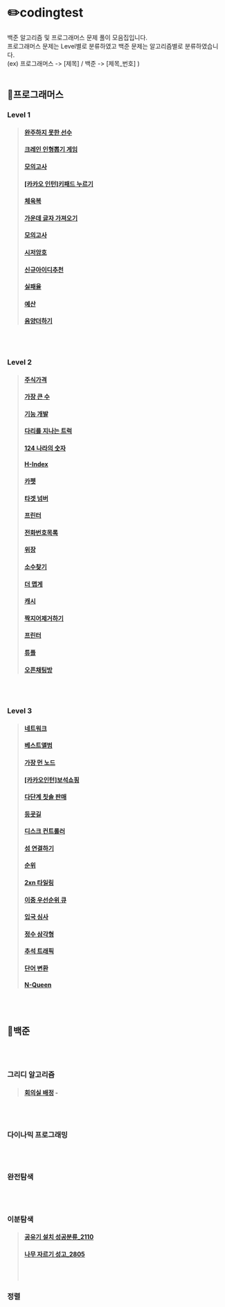 #  ✏️codingtest  
백준 알고리즘 및 프로그래머스 문제 풀이 모음집입니다.  
프로그래머스 문제는 Level별로 분류하였고 백준 문제는 알고리즘별로 분류하였습니다.  
(ex) 프로그래머스 -> [제목]  / 백준 -> [제목_번호]  )
<br /><br />
## 📌프로그래머스

### Level 1
>#### [완주하지 못한 선수](/프로그래머스/Level1/완주하지못한선수)
>#### [크레인 인형뽑기 게임](/프로그래머스/Level1/크레인인형뽑기게임)
>#### [모의고사](/프로그래머스/Level1/모의고사)
>#### [[카카오 인턴]키패드 누르기](/프로그래머스/Level1/[카카오인턴]키패드누르기)
>#### [체육복](/프로그래머스/Level1/체육복)
>#### [가운데 글자 가져오기](/프로그래머스/Level1/가운데글자가져오기)
>#### [모의고사](프로그래머스/Level1/모의고사)
>#### [시저암호](프로그래머스/Level1/시저암호)
>#### [신규아이디추천](/프로그래머스/Level1/신규아이디추천)
>#### [실패율](/프로그래머스/Level1/실패율)
>#### [예산](/프로그래머스/Level1/예산)
>#### [음양더하기](/프로그래머스/Level1/음양더하기)

<br /><br />
### Level 2
>#### [주식가격](/프로그래머스/Level2/주식가격)
>#### [가장 큰 수](/프로그래머스/Level2/가장큰수)
>#### [기능 개발](/프로그래머스/Level2/기능개발)
>#### [다리를 지나는 트럭](/프로그래머스/Level2/다리를지나는트럭)
>#### [124 나라의 숫자](/프로그래머스/Level2/124나라의숫자)
>#### [H-Index](/프로그래머스/Level2/H-Index/)
>#### [카펫](/프로그래머스/Level2/카펫)
>#### [타겟 넘버](/프로그래머스/Level2/타겟넘버)
>#### [프린터](/프로그래머스/Level2/프린터)
>#### [전화번호목록](/프로그래머스/Level2/전화번호목록y)
>#### [위장](/프로그래머스/Level2/위장)
>#### [소수찾기](/프로그래머스/Level2/소수찾기)
>#### [더 맵게](/프로그래머스/Level2/더맵게)
>#### [캐시](/프로그래머스/Level2/캐시)
>#### [짝지어제거하기](/프로그래머스/Level2/짝지어제거하기)
>#### [프린터](/프로그래머스/Level2/프린터)
>#### [튜플](/프로그래머스/Level2/튜플)
>#### [오픈채팅방](/프로그래머스/Level2/오픈채팅방)
<br /><br />
### Level 3
>#### [네트워크](/프로그래머스/Level3/네트워크/network.py)
>#### [베스트앨범](/프로그래머스/Level3/베스트앨범/best_album.py)
>#### [가장 먼 노드](/프로그래머스/Level3/가장먼노드)
>#### [[카카오인턴]보석쇼핑](/프로그래머스/Level3/[카카오인턴]보석쇼핑)
>#### [다단계 칫솔 판매](/프로그래머스/Level3/다단계칫솔판매)
>#### [등굣길](/프로그래머스/Level3/등굣길)
>#### [디스크 컨트롤러](/프로그래머스/Level3/디스크컨트롤러)
>#### [섬 연결하기](/프로그래머스/Level3/섬연결하기)
>#### [순위](/프로그래머스/Level3/순위)
>#### [2xn 타일링](/프로그래머스/Level3/2xn타일링)
>#### [이중 우선순위 큐](/프로그래머스/Level3/이중우선순위큐)
>#### [입국 심사](/프로그래머스/Level3/입국심사)
>#### [정수 삼각형](/프로그래머스/Level3/정수삼각형)
>#### [추석 트래픽](/프로그래머스/Level3/추석트래픽)
>#### [단어 변환](/프로그래머스/Level3/단어변환)
>#### [N-Queen](/프로그래머스/Level3/N-Queen)

<br /><br />
## 📌백준
<br /><br />
### 그리디 알고리즘
>#### [회의실 배정](백준/그리디/회의실배정/) - 
<br /><br />
### 다이나믹 프로그래밍
<br /><br />
### 완전탐색
<br /><br />
### 이분탐색
>#### [공유기 설치 성공분류_2110](백준/이분탐색/2110)
>#### [나무 자르기 성고_2805](백준/이분탐색/2805)
><br /><br />
### 정렬
